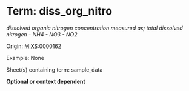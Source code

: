 # Term: diss_org_nitro

*dissolved organic nitrogen concentration measured as; total dissolved nitrogen - NH4 - NO3 - NO2*

Origin: [MIXS:0000162](https://w3id.org/mixs/0000162)

Example: None

Sheet(s) containing term: sample_data

**Optional or context dependent**